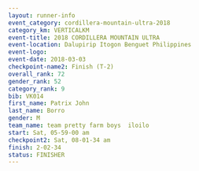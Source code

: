 ```yaml
---
layout: runner-info 
event_category: cordillera-mountain-ultra-2018 
category_km: VERTICALKM 
event-title: 2018 CORDILLERA MOUNTAIN ULTRA 
event-location: Dalupirip Itogon Benguet Philippines 
event-logo: 
event-date: 2018-03-03 
checkpoint-name2: Finish (T-2) 
overall_rank: 72
gender_rank: 52
category_rank: 9
bib: VK014
first_name: Patrix John
last_name: Borro
gender: M
team_name: team pretty farm boys  iloilo
start: Sat, 05-59-00 am
checkpoint2: Sat, 08-01-34 am
finish: 2-02-34
status: FINISHER
---
```

